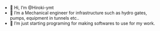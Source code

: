- 👋 Hi, I’m @Hiroki-ymt
- 👀 I’m a Mechanical engineer for infrastructure such as hydro gates, pumps, equipment in tunnels etc..
- 🌱 I’m just starting programing for making softwares to use for my work.

<!---
Hiroki-ymt/Hiroki-ymt is a ✨ special ✨ repository because its `README.md` (this file) appears on your GitHub profile.
You can click the Preview link to take a look at your changes.
--->
